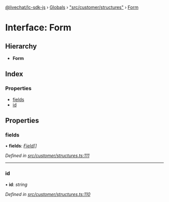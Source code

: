 [@livechat/lc-sdk-js](../README.md) › [Globals](../globals.md) › ["src/customer/structures"](../modules/_src_customer_structures_.md) › [Form](_src_customer_structures_.form.md)

# Interface: Form

## Hierarchy

* **Form**

## Index

### Properties

* [fields](_src_customer_structures_.form.md#fields)
* [id](_src_customer_structures_.form.md#id)

## Properties

###  fields

• **fields**: *[Field](_src_customer_structures_.field.md)[]*

*Defined in [src/customer/structures.ts:111](https://github.com/livechat/lc-sdk-js/blob/efba8ac/src/customer/structures.ts#L111)*

___

###  id

• **id**: *string*

*Defined in [src/customer/structures.ts:110](https://github.com/livechat/lc-sdk-js/blob/efba8ac/src/customer/structures.ts#L110)*
